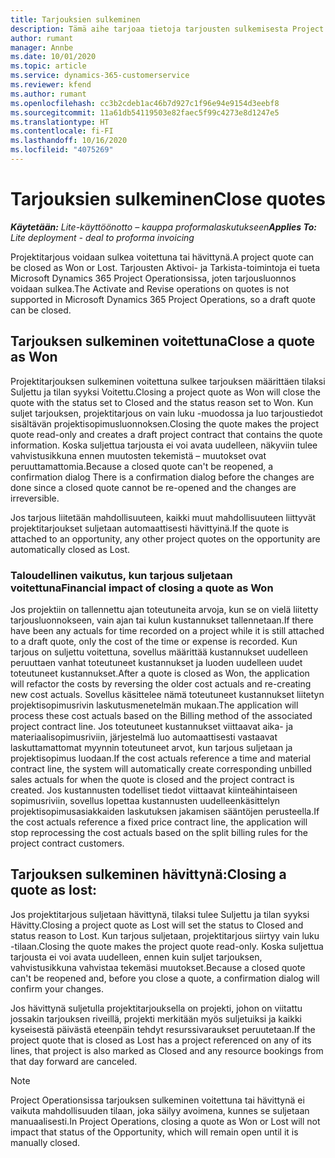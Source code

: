 ```yaml
---
title: Tarjouksien sulkeminen
description: Tämä aihe tarjoaa tietoja tarjousten sulkemisesta Project Operationsissa.
author: rumant
manager: Annbe
ms.date: 10/01/2020
ms.topic: article
ms.service: dynamics-365-customerservice
ms.reviewer: kfend
ms.author: rumant
ms.openlocfilehash: cc3b2cdeb1ac46b7d927c1f96e94e9154d3eebf8
ms.sourcegitcommit: 11a61db54119503e82faec5f99c4273e8d1247e5
ms.translationtype: HT
ms.contentlocale: fi-FI
ms.lasthandoff: 10/16/2020
ms.locfileid: "4075269"
---
```

# <a name="close-quotes"></a><span data-ttu-id="7553f-103">Tarjouksien sulkeminen</span><span class="sxs-lookup"><span data-stu-id="7553f-103">Close quotes</span></span> 

<span data-ttu-id="7553f-104">_**Käytetään:** Lite-käyttöönotto – kauppa proformalaskutukseen_</span><span class="sxs-lookup"><span data-stu-id="7553f-104">_**Applies To:** Lite deployment - deal to proforma invoicing_</span></span>

<span data-ttu-id="7553f-105">Projektitarjous voidaan sulkea voitettuna tai hävittynä.</span><span class="sxs-lookup"><span data-stu-id="7553f-105">A project quote can be closed as Won or Lost.</span></span> <span data-ttu-id="7553f-106">Tarjousten Aktivoi- ja Tarkista-toimintoja ei tueta Microsoft Dynamics 365 Project Operationsissa, joten tarjousluonnos voidaan sulkea.</span><span class="sxs-lookup"><span data-stu-id="7553f-106">The Activate and Revise operations on quotes is not supported in Microsoft Dynamics 365 Project Operations, so a draft quote can be closed.</span></span>

## <a name="close-a-quote-as-won"></a><span data-ttu-id="7553f-107">Tarjouksen sulkeminen voitettuna</span><span class="sxs-lookup"><span data-stu-id="7553f-107">Close a quote as Won</span></span>

<span data-ttu-id="7553f-108">Projektitarjouksen sulkeminen voitettuna sulkee tarjouksen määrittäen tilaksi Suljettu ja tilan syyksi Voitettu.</span><span class="sxs-lookup"><span data-stu-id="7553f-108">Closing a project quote as Won will close the quote with the status set to Closed and the status reason set to Won.</span></span> <span data-ttu-id="7553f-109">Kun suljet tarjouksen, projektitarjous on vain luku -muodossa ja luo tarjoustiedot sisältävän projektisopimusluonnoksen.</span><span class="sxs-lookup"><span data-stu-id="7553f-109">Closing the quote makes the project quote read-only and creates a draft project contract that contains the quote information.</span></span> <span data-ttu-id="7553f-110">Koska suljettua tarjousta ei voi avata uudelleen, näkyviin tulee vahvistusikkuna ennen muutosten tekemistä – muutokset ovat peruuttamattomia.</span><span class="sxs-lookup"><span data-stu-id="7553f-110">Because a closed quote can't be reopened, a confirmation dialog There is a confirmation dialog before the changes are done since a closed quote cannot be re-opened and the changes are irreversible.</span></span>

<span data-ttu-id="7553f-111">Jos tarjous liitetään mahdollisuuteen, kaikki muut mahdollisuuteen liittyvät projektitarjoukset suljetaan automaattisesti hävittyinä.</span><span class="sxs-lookup"><span data-stu-id="7553f-111">If the quote is attached to an opportunity, any other project quotes on the opportunity are automatically closed as Lost.</span></span>

### <a name="financial-impact-of-closing-a-quote-as-won"></a><span data-ttu-id="7553f-112">Taloudellinen vaikutus, kun tarjous suljetaan voitettuna</span><span class="sxs-lookup"><span data-stu-id="7553f-112">Financial impact of closing a quote as Won</span></span>

<span data-ttu-id="7553f-113">Jos projektiin on tallennettu ajan toteutuneita arvoja, kun se on vielä liitetty tarjousluonnokseen, vain ajan tai kulun kustannukset tallennetaan.</span><span class="sxs-lookup"><span data-stu-id="7553f-113">If there have been any actuals for time recorded on a project while it is still attached to a draft quote, only the cost of the time or expense is recorded.</span></span> <span data-ttu-id="7553f-114">Kun tarjous on suljettu voitettuna, sovellus määrittää kustannukset uudelleen peruuttaen vanhat toteutuneet kustannukset ja luoden uudelleen uudet toteutuneet kustannukset.</span><span class="sxs-lookup"><span data-stu-id="7553f-114">After a quote is closed as Won, the application will refactor the costs by reversing the older cost actuals and re-creating new cost actuals.</span></span> <span data-ttu-id="7553f-115">Sovellus käsittelee nämä toteutuneet kustannukset liitetyn projektisopimusrivin laskutusmenetelmän mukaan.</span><span class="sxs-lookup"><span data-stu-id="7553f-115">The application will process these cost actuals based on the Billing method of the associated project contract line.</span></span> <span data-ttu-id="7553f-116">Jos toteutuneet kustannukset viittaavat aika- ja materiaalisopimusriviin, järjestelmä luo automaattisesti vastaavat laskuttamattomat myynnin toteutuneet arvot, kun tarjous suljetaan ja projektisopimus luodaan.</span><span class="sxs-lookup"><span data-stu-id="7553f-116">If the cost actuals reference a time and material contract line, the system will automatically create corresponding unbilled sales actuals for when the quote is closed and the project contract is created.</span></span> <span data-ttu-id="7553f-117">Jos kustannusten todelliset tiedot viittaavat kiinteähintaiseen sopimusriviin, sovellus lopettaa kustannusten uudelleenkäsittelyn projektisopimusasiakkaiden laskutuksen jakamisen sääntöjen perusteella.</span><span class="sxs-lookup"><span data-stu-id="7553f-117">If the cost actuals reference a fixed price contract line, the application will stop reprocessing the cost actuals based on the split billing rules for the project contract customers.</span></span>

## <a name="closing-a-quote-as-lost"></a><span data-ttu-id="7553f-118">Tarjouksen sulkeminen hävittynä:</span><span class="sxs-lookup"><span data-stu-id="7553f-118">Closing a quote as lost:</span></span>

<span data-ttu-id="7553f-119">Jos projektitarjous suljetaan hävittynä, tilaksi tulee Suljettu ja tilan syyksi Hävitty.</span><span class="sxs-lookup"><span data-stu-id="7553f-119">Closing a project quote as Lost will set the status to Closed and status reason to Lost.</span></span> <span data-ttu-id="7553f-120">Kun tarjous suljetaan, projektitarjous siirtyy vain luku -tilaan.</span><span class="sxs-lookup"><span data-stu-id="7553f-120">Closing the quote makes the project quote read-only.</span></span> <span data-ttu-id="7553f-121">Koska suljettua tarjousta ei voi avata uudelleen, ennen kuin suljet tarjouksen, vahvistusikkuna vahvistaa tekemäsi muutokset.</span><span class="sxs-lookup"><span data-stu-id="7553f-121">Because a closed quote can't be reopened and, before you close a quote, a confirmation dialog will confirm your changes.</span></span>

<span data-ttu-id="7553f-122">Jos hävittynä suljetulla projektitarjouksella on projekti, johon on viitattu jossakin tarjouksen riveillä, projekti merkitään myös suljetuiksi ja kaikki kyseisestä päivästä eteenpäin tehdyt resurssivaraukset peruutetaan.</span><span class="sxs-lookup"><span data-stu-id="7553f-122">If the project quote that is closed as Lost has a project referenced on any of its lines, that project is also marked as Closed and any resource bookings from that day forward are canceled.</span></span>

> [!NOTE]
> <span data-ttu-id="7553f-123">Project Operationsissa tarjouksen sulkeminen voitettuna tai hävittynä ei vaikuta mahdollisuuden tilaan, joka säilyy avoimena, kunnes se suljetaan manuaalisesti.</span><span class="sxs-lookup"><span data-stu-id="7553f-123">In Project Operations, closing a quote as Won or Lost will not impact that status of the Opportunity, which will remain open until it is manually closed.</span></span>
